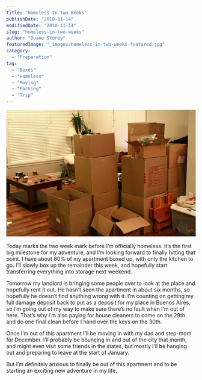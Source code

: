 ```yaml
---
title: "Homeless In Two Weeks"
publishDate: "2010-11-14"
modifiedDate: "2010-11-14"
slug: "homeless-in-two-weeks"
author: "Duane Storey"
featuredImage: "_images/homeless-in-two-weeks-featured.jpg"
category:
  - "Preparation"
tag:
  - "Boxes"
  - "Homeless"
  - "Moving"
  - "Packing"
  - "Trip"
---
```


[![](_images/homeless-in-two-weeks-1.jpg "Packing")](http://www.migratorynerd.com/wordpress/wp-content/uploads/2010/11/5144848995_55291311f8_z.jpg)

Today marks the two week mark before I’m officially homeless. It’s the first big milestone for my adventure, and I’m looking forward to finally hitting that point. I have about 80% of my apartment boxed up, with only the kitchen to go. I’ll slowly box up the remainder this week, and hopefully start transferring everything into storage next weekend.

Tomorrow my landlord is bringing some people over to look at the place and hopefully rent it out. He hasn’t seen the apartment in about six months, so hopefully he doesn’t find anything wrong with it. I’m counting on getting my full damage deposit back to put as a deposit for my place in Buenos Aires, so I’m going out of my way to make sure there’s no fault when I’m out of here. That’s why I’m also paying for house cleaners to come on the 29th and do one final clean before I hand over the keys on the 30th.

Once I’m out of this apartment I’ll be moving in with my dad and step-mom for December. I’ll probably be bouncing in and out of the city that month, and might even visit some friends in the states, but mostly I’ll be hanging out and preparing to leave at the start of January.

But I’m definitely anxious to finally be out of this apartment and to be starting an exciting new adventure in my life.